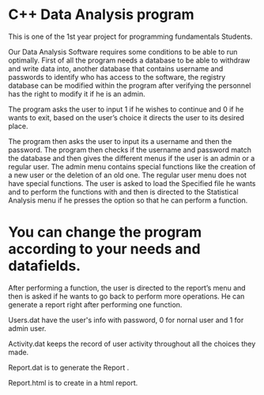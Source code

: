 # C++ Data Analysis program

This is one of the 1st year project for programming fundamentals Students.

Our Data Analysis Software requires some conditions to be able to run optimally. First of all the program needs a database to be able to withdraw and write data into, another database that contains username and passwords to identify who has access to the software, the registry database can be modified within the program after verifying the personnel has the right to modify it if he is an admin.


The program asks the user to input 1 if he wishes to continue and 0 if he wants to exit, based on the user’s choice it directs the user to its desired place.

The program then asks the user to input its a username and then the password.
The program then checks if the username and password match the database and then gives the different menus if the user is an admin or a regular user.
The admin menu contains special functions like the creation of a new user or the deletion of an old one.
The regular user menu does not have special functions.
The user is asked to load the Specified file he wants and to perform the functions with and then is directed to the Statistical Analysis menu if he presses the option so that he can perform a function.
# You can change the program according to your needs and datafields.
After performing a function, the user is directed to the report’s menu and then is asked if he wants to go back to perform more operations. He can generate a report right after performing one function.

Users.dat have the user's info with password, 0 for nornal user and 1 for admin user.

Activity.dat keeps the record of user activity throughout all the choices they made.

Report.dat is to generate the Report .

Report.html is to create in a html report.
